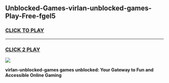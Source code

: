 
## Unblocked-Games-virlan-unblocked-games-Play-Free-fgel5
<h3>
<a href="https://premium76.site?title=virlan-unblocked-games&ref=20A">CLICK TO PLAY</a></h3>
<hr>

<h3>
<a href="https://premium76.site?title=virlan-unblocked-games&ref=20A">CLICK 2 PLAY</a>
  
</h3>

<a href="https://premium76.site?title=virlan-unblocked-games&ref=20A"><img src="https://clearcache.store/games.png"></a>


**virlan-unblocked-games games unblocked: Your Gateway to Fun and Accessible Online Gaming**
